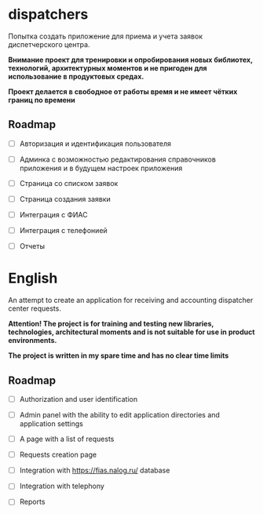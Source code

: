 # dispatchers

Попытка создать приложение для приема и учета заявок диспетчерского центра. 

**Внимание проект для тренировки и опробирования новых библиотех, технологий, архитектурных моментов и не пригоден для использование в продуктовых средах.**

**Проект делается в свободное от работы время и не имеет чётких границ по времени**

## Roadmap

- [ ] Авторизация и идентификация пользователя
- [ ] Админка с возможностью редактирования справочников приложения и в будущем настроек приложения
- [ ] Страница со списком заявок
- [ ] Страница создания заявки
- [ ] Интеграция с ФИАС
- [ ] Интеграция с телефонией
- [ ] Отчеты


# English

An attempt to create an application for receiving and accounting dispatcher center requests.

**Attention! The project is for training and testing new libraries, technologies, architectural moments and is not suitable for use in product environments.**

**The project is written in my spare time and has no clear time limits**

## Roadmap

- [ ] Authorization and user identification
- [ ] Admin panel with the ability to edit application directories and application settings
- [ ] A page with a list of requests
- [ ] Requests creation page
- [ ] Integration with https://fias.nalog.ru/ database
- [ ] Integration with telephony
- [ ] Reports


